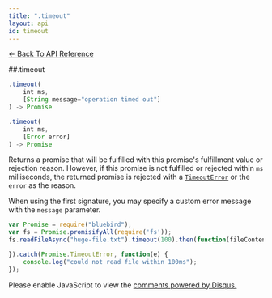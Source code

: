 ```yaml
---
title: ".timeout"
layout: api
id: timeout
---
```


[← Back To API Reference](/docs/api-reference.html)
<div class="api-code-section"><markdown>
##.timeout

```js
.timeout(
    int ms,
    [String message="operation timed out"]
) -> Promise
```
```js
.timeout(
    int ms,
    [Error error]
) -> Promise
```


Returns a promise that will be fulfilled with this promise's fulfillment value or rejection reason. However, if this promise is not fulfilled or rejected within `ms` milliseconds, the returned promise is rejected with a [`TimeoutError`](.) or the `error` as the reason.

When using the first signature, you may specify a custom error message with the `message` parameter.


```js
var Promise = require("bluebird");
var fs = Promise.promisifyAll(require('fs'));
fs.readFileAsync("huge-file.txt").timeout(100).then(function(fileContents) {

}).catch(Promise.TimeoutError, function(e) {
    console.log("could not read file within 100ms");
});
```
</markdown></div>

<div id="disqus_thread"></div>
<script type="text/javascript">
    var disqus_title = ".timeout";
    var disqus_shortname = "bluebirdjs";
    var disqus_identifier = "disqus-id-timeout";

    (function() {
        var dsq = document.createElement("script"); dsq.type = "text/javascript"; dsq.async = true;
        dsq.src = "//" + disqus_shortname + ".disqus.com/embed.js";
        (document.getElementsByTagName("head")[0] || document.getElementsByTagName("body")[0]).appendChild(dsq);
    })();
</script>
<noscript>Please enable JavaScript to view the <a href="https://disqus.com/?ref_noscript" rel="nofollow">comments powered by Disqus.</a></noscript>
